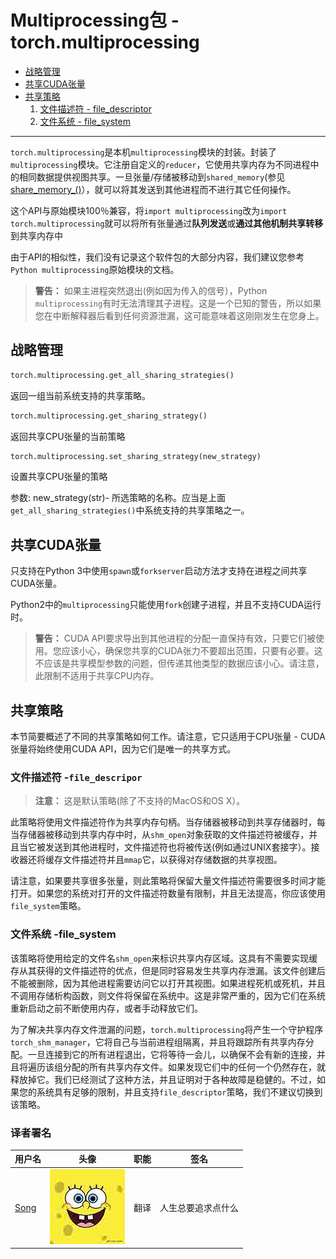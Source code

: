 

# Multiprocessing包 - torch.multiprocessing

*   [战略管理](https://ptorch.com/docs/1/torch-multiprocessing#strategy-management)
*   [共享CUDA张量](https://ptorch.com/docs/1/torch-multiprocessing#sharing-cuda-tensors)
*   [共享策略](https://ptorch.com/docs/1/torch-multiprocessing#sharing-strategies)
    1.  [文件描述符 - file_descriptor](https://ptorch.com/docs/1/torch-multiprocessing#file-descriptor-file-descriptor)
    2.  [文件系统 - file_system](https://ptorch.com/docs/1/torch-multiprocessing#file-system-file-system)

* * *

`torch.multiprocessing`是本机`multiprocessing`模块的封装。封装了`multiprocessing`模块。它注册自定义的`reducer`，它使用共享内存为不同进程中的相同数据提供视图共享。一旦张量/存储被移动到`shared_memory`(参见[share_memory_()](https://pytorch.org/docs/master/tensors.html#torch.Tensor.share_memory_)），就可以将其发送到其他进程而不进行其它任何操作。

这个API与原始模块100％兼容，将`import multiprocessing`改为`import torch.multiprocessing`就可以将所有张量通过**队列发送**或**通过其他机制共享转移**到共享内存中

由于API的相似性，我们没有记录这个软件包的大部分内容，我们建议您参考`Python multiprocessing`原始模块的文档。

> **警告：** 如果主进程突然退出(例如因为传入的信号），Python `multiprocessing`有时无法清理其子进程。这是一个已知的警告，所以如果您在中断解释器后看到任何资源泄漏，这可能意味着这刚刚发生在您身上。

## 战略管理

```py
torch.multiprocessing.get_all_sharing_strategies()
```

返回一组当前系统支持的共享策略。

```py
torch.multiprocessing.get_sharing_strategy()
```

返回共享CPU张量的当前策略

```py
torch.multiprocessing.set_sharing_strategy(new_strategy)
```

设置共享CPU张量的策略

参数: new_strategy(str)- 所选策略的名称。应当是上面`get_all_sharing_strategies()`中系统支持的共享策略之一。

## 共享CUDA张量

只支持在Python 3中使用`spawn`或`forkserver`启动方法才支持在进程之间共享CUDA张量。

Python2中的`multiprocessing`只能使用`fork`创建子进程，并且不支持CUDA运行时。

> **警告：** CUDA API要求导出到其他进程的分配一直保持有效，只要它们被使用。您应该小心，确保您共享的CUDA张力不要超出范围，只要有必要。这不应该是共享模型参数的问题，但传递其他类型的数据应该小心。请注意，此限制不适用于共享CPU内存。

## 共享策略

本节简要概述了不同的共享策略如何工作。请注意，它只适用于CPU张量 - CUDA张量将始终使用CUDA API，因为它们是唯一的共享方式。

### 文件描述符 -`file_descripor`

> **注意：** 这是默认策略(除了不支持的MacOS和OS X）。

此策略将使用文件描述符作为共享内存句柄。当存储器被移动到共享存储器时，每当存储器被移动到共享内存中时，从`shm_open`对象获取的文件描述符被缓存，并且当它被发送到其他进程时，文件描述符也将被传送(例如通过UNIX套接字）。接收器还将缓存文件描述符并且`mmap`它，以获得对存储数据的共享视图。

请注意，如果要共享很多张量，则此策略将保留大量文件描述符需要很多时间才能打开。如果您的系统对打开的文件描述符数量有限制，并且无法提高，你应该使用`file_system`策略。

### 文件系统 -file_system

该策略将使用给定的文件名`shm_open`来标识共享内存区域。这具有不需要实现缓存从其获得的文件描述符的优点，但是同时容易发生共享内存泄漏。该文件创建后不能被删除，因为其他进程需要访问它以打开其视图。如果进程死机或死机，并且不调用存储析构函数，则文件将保留在系统中。这是非常严重的，因为它们在系统重新启动之前不断使用内存，或者手动释放它们。

为了解决共享内存文件泄漏的问题，`torch.multiprocessing`将产生一个守护程序`torch_shm_manager`，它将自己与当前进程组隔离，并且将跟踪所有共享内存分配。一旦连接到它的所有进程退出，它将等待一会儿，以确保不会有新的连接，并且将遍历该组分配的所有共享内存文件。如果发现它们中的任何一个仍然存在，就释放掉它。我们已经测试了这种方法，并且证明对于各种故障是稳健的。不过，如果您的系统具有足够的限制，并且支持`file_descriptor`策略，我们不建议切换到该策略。

### 译者署名

| 用户名 | 头像 | 职能 | 签名 |
| --- | --- | --- | --- |
| [Song](https://ptorch.com) | ![](img/2018033000352689884.jpeg) | 翻译 | 人生总要追求点什么 |

